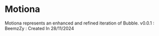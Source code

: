 # Motiona
Motiona represents an enhanced and refined iteration of Bubble.
v0.0.1 : BeemzZy : Created In 28/11/2024

